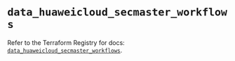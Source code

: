# `data_huaweicloud_secmaster_workflows`

Refer to the Terraform Registry for docs: [`data_huaweicloud_secmaster_workflows`](https://registry.terraform.io/providers/huaweicloud/huaweicloud/1.71.1/docs/data-sources/secmaster_workflows).
